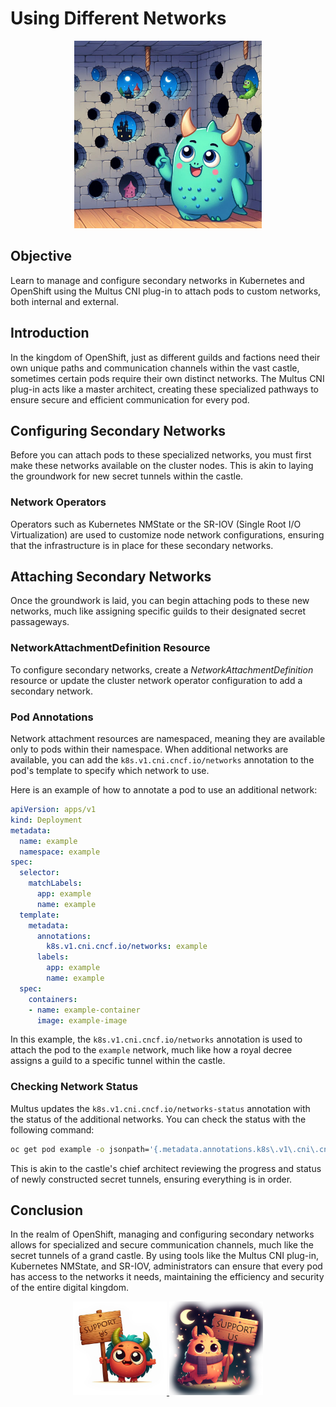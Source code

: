 # Using Different Networks

<div style="text-align:center;">
  <img src="https://github.com/Vitrua/images/blob/main/openshift/diffnet.jpg?raw=true" alt="diffnet" width="300" height="300">
</div>

## Objective

Learn to manage and configure secondary networks in Kubernetes and OpenShift using the Multus CNI plug-in to attach pods to custom networks, both internal and external.

## Introduction

In the kingdom of OpenShift, just as different guilds and factions need their own unique paths and communication channels within the vast castle, sometimes certain pods require their own distinct networks. The Multus CNI plug-in acts like a master architect, creating these specialized pathways to ensure secure and efficient communication for every pod.

## Configuring Secondary Networks

Before you can attach pods to these specialized networks, you must first make these networks available on the cluster nodes. This is akin to laying the groundwork for new secret tunnels within the castle.

### Network Operators

Operators such as Kubernetes NMState or the SR-IOV (Single Root I/O Virtualization) are used to customize node network configurations, ensuring that the infrastructure is in place for these secondary networks.

## Attaching Secondary Networks

Once the groundwork is laid, you can begin attaching pods to these new networks, much like assigning specific guilds to their designated secret passageways.

### NetworkAttachmentDefinition Resource

To configure secondary networks, create a *NetworkAttachmentDefinition* resource or update the cluster network operator configuration to add a secondary network.

### Pod Annotations

Network attachment resources are namespaced, meaning they are available only to pods within their namespace. When additional networks are available, you can add the `k8s.v1.cni.cncf.io/networks` annotation to the pod's template to specify which network to use.

Here is an example of how to annotate a pod to use an additional network:

```yaml
apiVersion: apps/v1
kind: Deployment
metadata:
  name: example
  namespace: example
spec:
  selector:
    matchLabels:
      app: example
      name: example
  template:
    metadata:
      annotations:
        k8s.v1.cni.cncf.io/networks: example
      labels:
        app: example
        name: example
  spec:
    containers:
    - name: example-container
      image: example-image
```

In this example, the `k8s.v1.cni.cncf.io/networks` annotation is used to attach the pod to the `example` network, much like how a royal decree assigns a guild to a specific tunnel within the castle.

### Checking Network Status

Multus updates the `k8s.v1.cni.cncf.io/networks-status` annotation with the status of the additional networks. You can check the status with the following command:

```bash
oc get pod example -o jsonpath='{.metadata.annotations.k8s\.v1\.cni\.cncf\.io/networks-status}'
```

This is akin to the castle's chief architect reviewing the progress and status of newly constructed secret tunnels, ensuring everything is in order.

## Conclusion

In the realm of OpenShift, managing and configuring secondary networks allows for specialized and secure communication channels, much like the secret tunnels of a grand castle. By using tools like the Multus CNI plug-in, Kubernetes NMState, and SR-IOV, administrators can ensure that every pod has access to the networks it needs, maintaining the efficiency and security of the entire digital kingdom.

<div style="text-align:center;">
  <a href="https://patreon.com/Vitrua">
    <img src="https://github.com/Vitrua/images/blob/main/others/supportmonlight.png?raw=true#only-light" alt="support" width="150" height="150">
    <img src="https://github.com/Vitrua/images/blob/main/others/supportmon.png?raw=true#only-dark" alt="support" width="150" height="150">
  </a>
</div>
